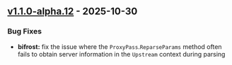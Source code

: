  
<a name="v1.1.0-alpha.12"></a>
## [v1.1.0-alpha.12] - 2025-10-30
### Bug Fixes
- **bifrost:** fix the issue where the `ProxyPass`.`ReparseParams` method often fails to obtain server information in the `Upstream` context during parsing

[v1.1.0-alpha.12]: https://github.com/ClessLi/bifrost/compare/v1.1.0-alpha.11...v1.1.0-alpha.12
